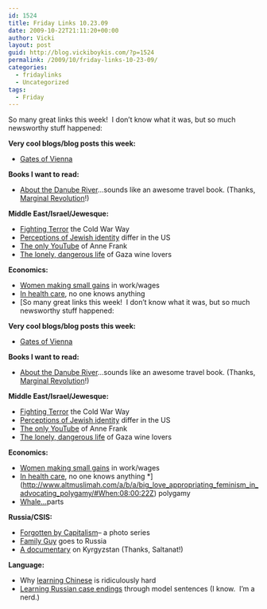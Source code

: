 ```yaml
---
id: 1524
title: Friday Links 10.23.09
date: 2009-10-22T21:11:20+00:00
author: Vicki
layout: post
guid: http://blog.vickiboykis.com/?p=1524
permalink: /2009/10/friday-links-10-23-09/
categories:
  - fridaylinks
  - Uncategorized
tags:
  - Friday
---
```

So many great links this week!  I don&#8217;t know what it was, but so much newsworthy stuff happened:

**Very cool blogs/blog posts this week:**

  * [Gates of Vienna](http://gatesofvienna.blogspot.com/)

**Books I want to read:**

  * [About the Danube River](http://www.amazon.com/Danube-FSG-Classics-Claudio-Magris/dp/0374522456/ref=sr_1_1?ie=UTF8&s=books&qid=1255477221&sr=1-1/marginalrevol-20)&#8230;sounds like an awesome travel book. (Thanks, [Marginal Revolution](http://www.marginalrevolution.com)!)

**Middle East/Israel/Jewesque:**

  * [Fighting Terror](http://www.foreignpolicy.com/articles/2009/10/14/winning_hearts_and_minds_the_cold_war_way) the Cold War Way
  * [Perceptions of Jewish identity](http://www.ynetnews.com/articles/0,7340,L-3791863,00.html) differ in the US
  * [The only YouTube](http://www.thesmartset.com/article/article10200901.aspx) of Anne Frank
  * [The lonely, dangerous life](http://www.google.com/hostednews/afp/article/ALeqM5gaMx4IRnsrj109iDNlKZvcWQVRtA) of Gaza wine lovers

**Economics:**

  * [Women making small gains](http://jezebel.com/5384826/bringing-home-the-bacon-women-making-small-gains-in-work-wages) in work/wages
  * [In health care](http://reason.com/archives/2009/10/20/health-care-nihilism), no one knows anything
  * [So many great links this week!  I don&#8217;t know what it was, but so much newsworthy stuff happened:

**Very cool blogs/blog posts this week:**

  * [Gates of Vienna](http://gatesofvienna.blogspot.com/)

**Books I want to read:**

  * [About the Danube River](http://www.amazon.com/Danube-FSG-Classics-Claudio-Magris/dp/0374522456/ref=sr_1_1?ie=UTF8&s=books&qid=1255477221&sr=1-1/marginalrevol-20)&#8230;sounds like an awesome travel book. (Thanks, [Marginal Revolution](http://www.marginalrevolution.com)!)

**Middle East/Israel/Jewesque:**

  * [Fighting Terror](http://www.foreignpolicy.com/articles/2009/10/14/winning_hearts_and_minds_the_cold_war_way) the Cold War Way
  * [Perceptions of Jewish identity](http://www.ynetnews.com/articles/0,7340,L-3791863,00.html) differ in the US
  * [The only YouTube](http://www.thesmartset.com/article/article10200901.aspx) of Anne Frank
  * [The lonely, dangerous life](http://www.google.com/hostednews/afp/article/ALeqM5gaMx4IRnsrj109iDNlKZvcWQVRtA) of Gaza wine lovers

**Economics:**

  * [Women making small gains](http://jezebel.com/5384826/bringing-home-the-bacon-women-making-small-gains-in-work-wages) in work/wages
  * [In health care](http://reason.com/archives/2009/10/20/health-care-nihilism), no one knows anything
  *](http://www.altmuslimah.com/a/b/a/big_love_appropriating_feminism_in_advocating_polygamy/#When:08:00:22Z) polygamy
  * [Whale&#8230;](http://www.marginalrevolution.com/marginalrevolution/2009/10/russian-markets-in-everything.html)parts

**Russia/CSIS:**

  *  [Forgotten by Capitalism](http://designmind.frogdesign.com/articles/power/forgotten-by-capitalism.html?#/images/dm/dm10_forgotten_by_capitalism_slide_4.jpg)&#8211; a photo series
  * [Family Guy](http://www.robertamsterdam.com/2009/10/the_family_guy_goes_to_russia.htm) goes to Russia
  * [A documentary](http://www.eurasianet.org/departments/insightb/articles/eav101609b.shtml) on Kyrgyzstan (Thanks, Saltanat!)

**Language:**

  * Why [learning Chinese](http://www.pinyin.info/readings/texts/moser.html) is ridiculously hard
  * [Learning Russian case endings](http://http://citeseerx.ist.psu.edu/viewdoc/download?doi=10.1.1.89.1907&rep=rep1&type=pdf) through model sentences (I know.  I&#8217;m a nerd.)